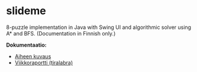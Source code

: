 # slideme

8-puzzle implementation in Java with Swing UI and algorithmic solver using A* and BFS. (Documentation in Finnish only.)

**Dokumentaatio:**

* [Aiheen kuvaus](dokumentointi/aiheenKuvausJaRakenne.md)
* [Viikkoraportti (tiralabra)](dokumentointi/viikkoraportti.md)
